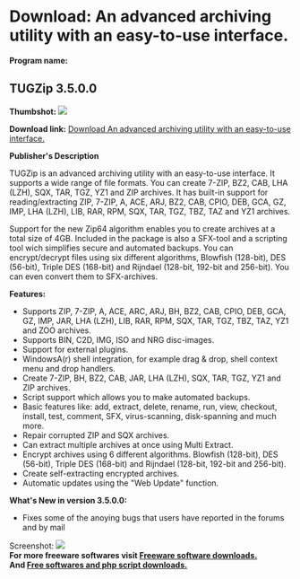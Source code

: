 # Download: An advanced archiving utility with an easy-to-use interface.

**Program name:**

## TUGZip 3.5.0.0

  
**Thumbshot:** ![](http://www.freewarefiles.com/screenshot/tugzip_md.gif)   
  
**Download link:** [Download An advanced archiving utility with an easy-to-use interface.](http://freesoftwares.boysofts.com/TUGZip_program_14217.html)  
  


**Publisher's Description**  
  


TUGZip is an advanced archiving utility with an easy-to-use interface. It supports a wide range of file formats. You can create 7-ZIP, BZ2, CAB, LHA (LZH), SQX, TAR, TGZ, YZ1 and ZIP archives. It has built-in support for reading/extracting ZIP, 7-ZIP, A, ACE, ARJ, BZ2, CAB, CPIO, DEB, GCA, GZ, IMP, LHA (LZH), LIB, RAR, RPM, SQX, TAR, TGZ, TBZ, TAZ and YZ1 archives. 

Support for the new Zip64 algorithm enables you to create archives at a total size of 4GB. Included in the package is also a SFX-tool and a scripting tool wich simplifies secure and automated backups. You can encrypt/decrypt files using six different algorithms, Blowfish (128-bit), DES (56-bit), Triple DES (168-bit) and Rijndael (128-bit, 192-bit and 256-bit). You can even convert them to SFX-archives.

**Features:**

  * Supports ZIP, 7-ZIP, A, ACE, ARC, ARJ, BH, BZ2, CAB, CPIO, DEB, GCA, GZ, IMP, JAR, LHA (LZH), LIB, RAR, RPM, SQX, TAR, TGZ, TBZ, TAZ, YZ1 and ZOO archives. 
  * Supports BIN, C2D, IMG, ISO and NRG disc-images. 
  * Support for external plugins. 
  * WindowsA(r) shell integration, for example drag & drop, shell context menu and drop handlers. 
  * Create 7-ZIP, BH, BZ2, CAB, JAR, LHA (LZH), SQX, TAR, TGZ, YZ1 and ZIP archives. 
  * Script support which allows you to make automated backups. 
  * Basic features like: add, extract, delete, rename, run, view, checkout, install, test, comment, SFX, virus-scanning, disk-spanning and much more. 
  * Repair corrupted ZIP and SQX archives. 
  * Can extract multiple archives at once using Multi Extract. 
  * Encrypt archives using 6 different algorithms. Blowfish (128-bit), DES (56-bit), Triple DES (168-bit) and Rijndael (128-bit, 192-bit and 256-bit). 
  * Create self-extracting encrypted archives. 
  * Automatic updates using the "Web Update" function. 

**What's New in version 3.5.0.0:**

  * Fixes some of the anoying bugs that users have reported in the forums and by mail 

  
  
Screenshot: ![](http://www.freewarefiles.com/screenshot/tugzip.gif)   
**For more freeware softwares visit [Freeware software downloads.](http://freesoftwares.boysofts.com/)**   
**And [Free softwares and php script downloads.](http://www.boysofts.com/)**
